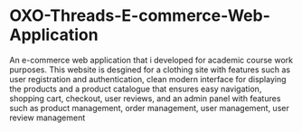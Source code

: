 # OXO-Threads-E-commerce-Web-Application
An e-commerce web application that i developed for academic course work purposes. This website is desgined for a clothing site with features such as user registration and authentication, clean modern interface for displaying the products and a product catalogue that ensures easy navigation, shopping cart, checkout, user reviews,  and an admin panel with features such as product management, order management, user management, user review management
